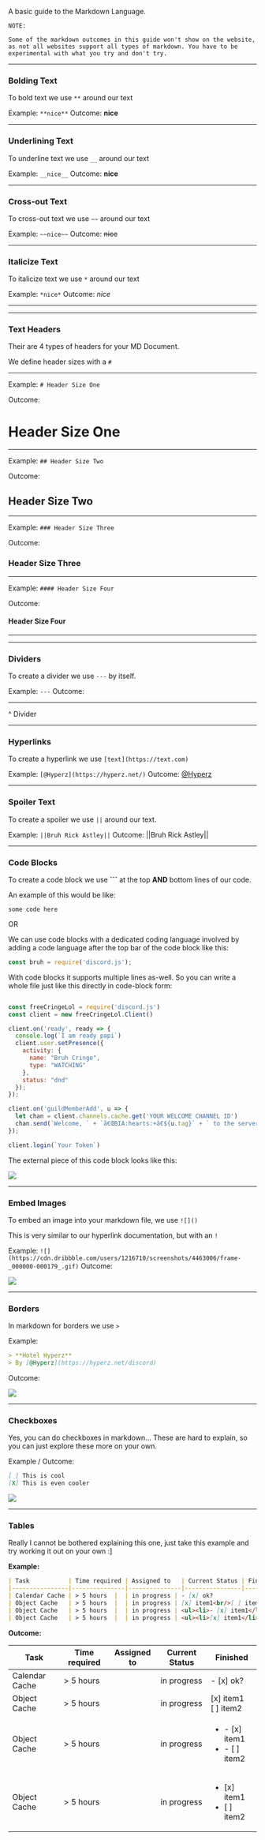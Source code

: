 A basic guide to the Markdown Language.

```
NOTE:

Some of the markdown outcomes in this guide won't show on the website, as not all websites support all types of markdown. You have to be experimental with what you try and don't try.
```

---

### Bolding Text

To bold text we use `**` around our text

Example: `**nice**`
Outcome: **nice**

---

### Underlining Text

To underline text we use `__` around our text

Example: `__nice__`
Outcome: __nice__

---

### Cross-out Text

To cross-out text we use `~~` around our text

Example: `~~nice~~`
Outcome: ~~nice~~

---

### Italicize Text

To italicize text we use `*` around our text

Example: `*nice*`
Outcome: *nice*

---
---

### Text Headers

Their are 4 types of headers for your MD Document.

We define header sizes with a `#`

---

Example: `# Header Size One`

Outcome:
# Header Size One

---

Example: `## Header Size Two`

Outcome:
## Header Size Two

---

Example: `### Header Size Three`

Outcome:
### Header Size Three

---

Example: `#### Header Size Four`

Outcome:
#### Header Size Four

---
---

### Dividers

To create a divider we use `---` by itself.

Example: `---`
Outcome:

---

^ Divider

---

### Hyperlinks

To create a hyperlink we use `[text](https://text.com)`

Example: `[@Hyperz](https://hyperz.net/)`
Outcome: [@Hyperz](https://hyperz.net/)

---

### Spoiler Text

To create a spoiler we use `||` around our text.

Example: `||Bruh Rick Astley||`
Outcome: ||Bruh Rick Astley||

---

### Code Blocks

To create a code block we use **```** at the top **AND** bottom lines of our code.

An example of this would be like:

```
some code here
```

OR

We can use code blocks with a dedicated coding language involved by adding a code language after the top bar of the code block like this:

```js
const bruh = require('discord.js');
```

With code blocks it supports multiple lines as-well. So you can write a whole file just like this directly in code-block form:

```js

const freeCringeLol = require('discord.js')
const client = new freeCringeLol.Client()

client.on('ready', ready => {
  console.log(`I am ready papi`)
  client.user.setPresence({
    activity: {
      name: "Bruh Cringe",
      type: "WATCHING"
    },
    status: "dnd"
  });
});

client.on('guildMemberAdd', u => {
  let chan = client.channels.cache.get('YOUR WELCOME CHANNEL ID')
  chan.send(`Welcome, ` + `ã€ŒBIA:hearts:+ã€${u.tag}` + ` to the server!`)
});

client.login(`Your Token`)

```

The external piece of this code block looks like this:

![](https://cdn.hyperz.net/tb2hlgka.png)

---

### Embed Images

To embed an image into your markdown file, we use `![]()`

This is very similar to our hyperlink documentation, but with an `!`

Example: `![](https://cdn.dribbble.com/users/1216710/screenshots/4463006/frame-_000000-000179_.gif)`
Outcome:

![](https://cdn.dribbble.com/users/1216710/screenshots/4463006/frame-_000000-000179_.gif)

---

### Borders

In markdown for borders we use `> `

Example:

```md
> **Hotel Hyperz**
> By [@Hyperz](https://hyperz.net/discord)
```

Outcome:

![](https://cdn.hyperz.net/pxxn7u1w.png)

---

### Checkboxes

Yes, you can do checkboxes in markdown... These are hard to explain, so you can just explore these more on your own.

Example / Outcome:

```md
[ ] This is cool
[X] This is even cooler
```

![](https://cdn.hyperz.net/qm5aqxfh.png)

---

### Tables

Really I cannot be bothered explaining this one, just take this example and try working it out on your own :]

**Example:**

```md
| Task           | Time required | Assigned to   | Current Status | Finished | 
|----------------|---------------|---------------|----------------|-----------|
| Calendar Cache | > 5 hours  |  | in progress | - [x] ok?
| Object Cache   | > 5 hours  |  | in progress | [x] item1<br/>[ ] item2
| Object Cache   | > 5 hours  |  | in progress | <ul><li>- [x] item1</li><li>- [ ] item2</li></ul>
| Object Cache   | > 5 hours  |  | in progress | <ul><li>[x] item1</li><li>[ ] item2</li></ul>
```

**Outcome:**

| Task           | Time required | Assigned to   | Current Status | Finished | 
|----------------|---------------|---------------|----------------|-----------|
| Calendar Cache | > 5 hours  |  | in progress | - [x] ok?
| Object Cache   | > 5 hours  |  | in progress | [x] item1<br/>[ ] item2
| Object Cache   | > 5 hours  |  | in progress | <ul><li>- [x] item1</li><li>- [ ] item2</li></ul>
| Object Cache   | > 5 hours  |  | in progress | <ul><li>[x] item1</li><li>[ ] item2</li></ul>
